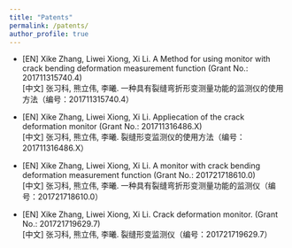 ```yaml
---
title: "Patents"
permalink: /patents/
author_profile: true
---
```


+ [EN] Xike Zhang, Liwei Xiong, Xi Li. A Method for using monitor with crack bending deformation measurement function (Grant No.: 201711315740.4)<br>
  [中文] 张习科, 熊立伟, 李曦. 一种具有裂缝弯折形变测量功能的监测仪的使用方法（编号：201711315740.4）

+ [EN] Xike Zhang, Liwei Xiong, Xi Li. Appliecation of the crack deformation monitor (Grant No.: 201711316486.X)<br>
  [中文] 张习科, 熊立伟, 李曦. 裂缝形变监测仪的使用方法（编号：201711316486.X）

+ [EN] Xike Zhang, Liwei Xiong, Xi Li. A monitor with crack bending deformation measurement function (Grant No.: 201721718610.0)<br>
  [中文] 张习科, 熊立伟, 李曦. 一种具有裂缝弯折形变测量功能的监测仪（编号：201721718610.0）

+ [EN] Xike Zhang, Liwei Xiong, Xi Li. Crack deformation monitor. (Grant No.: 201721719629.7)<br>
  [中文] 张习科, 熊立伟, 李曦. 裂缝形变监测仪（编号：201721719629.7）
